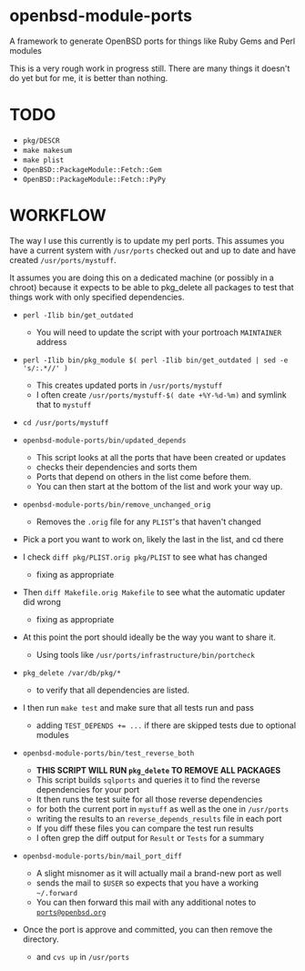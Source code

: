 openbsd-module-ports
====================

A framework to generate OpenBSD ports for things like Ruby Gems and Perl modules

This is a very rough work in progress still.
There are many things it doesn't do yet but for me, it is better than nothing.

TODO
====

* `pkg/DESCR`
* `make makesum`
* `make plist`
* `OpenBSD::PackageModule::Fetch::Gem`
* `OpenBSD::PackageModule::Fetch::PyPy`


WORKFLOW
=======

The way I use this currently is to update my perl ports.
This assumes you have a current system with `/usr/ports` checked out and
up to date and have created `/usr/ports/mystuff`.

It assumes you are doing this on a dedicated machine (or possibly in a chroot)
because it expects to be able to pkg_delete all packages to test that things work with only specified dependencies.

* `perl -Ilib bin/get_outdated`
   * You will need to update the script with your portroach `MAINTAINER` address

* `perl -Ilib bin/pkg_module $( perl -Ilib bin/get_outdated | sed -e 's/:.*//' )`
   * This creates updated ports in `/usr/ports/mystuff`
   * I often create `/usr/ports/mystuff-$( date +%Y-%d-%m)` and symlink that to `mystuff`

* `cd /usr/ports/mystuff`

* `openbsd-module-ports/bin/updated_depends`
   * This script looks at all the ports that have been created or updates
   * checks their dependencies and sorts them
   * Ports that depend on others in the list come before them.
   * You can then start at the bottom of the list and work your way up.

* `openbsd-module-ports/bin/remove_unchanged_orig`
   * Removes the `.orig` file for any `PLIST`'s that haven't changed

* Pick a port you want to work on, likely the last in the list, and cd there

* I check `diff pkg/PLIST.orig pkg/PLIST` to see what has changed
   * fixing as appropriate

* Then `diff Makefile.orig Makefile` to see what the automatic updater did wrong
   * fixing as appropriate

* At this point the port should ideally be the way you want to share it.
   * Using tools like `/usr/ports/infrastructure/bin/portcheck`

* `pkg_delete /var/db/pkg/*`
   * to verify that all dependencies are listed.

* I then run `make test` and make sure that all tests run and pass
   * adding `TEST_DEPENDS += ...` if there are skipped tests due to optional modules

* `openbsd-module-ports/bin/test_reverse_both`
   * **THIS SCRIPT WILL RUN `pkg_delete` TO REMOVE ALL PACKAGES**
   * This script builds `sqlports` and queries it to find the reverse dependencies for your port
   * It then runs the test suite for all those reverse dependencies
   * for both the current port in `mystuff` as well as the one in `/usr/ports`
   * writing the results to an `reverse_depends_results` file in each port
   * If you diff these files you can compare the test run results
   * I often grep the diff output for `Result` or `Tests` for a summary

* `openbsd-module-ports/bin/mail_port_diff`
   * A slight misnomer as it will actually mail a brand-new port as well
   * sends the mail to `$USER` so expects that you have a working `~/.forward`
   * You can then forward this mail with any additional notes to [`ports@openbsd.org`](mailto:ports@openbsd.org)

* Once the port is approve and committed, you can then remove the directory.
   * and `cvs up` in `/usr/ports`
